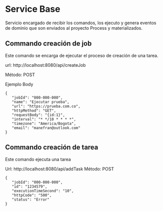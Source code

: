 # Service Base

Servicio encargado de recibir los comandos, los ejecuto y genera eventos de dominio que son enviados al proyecto Process y materializados.

## Commando creación de job

Este comando se encarga de ejecutar el proceso de creación de una tarea.

url: http://localhost:8080/api/createJob

Método: POST

Ejemplo Body

```
{
   "jobId": "000-000-000",
   "name": "Ejecutar prueba",
   "url": "https://prueba.com.co",
   "httpMethod": "GET",
   "requestBody": "{id:1}",
   "interval": "* */10 * * * *",
   "timezone": "America/Bogota",
   "email": "manefran@outlook.com"
}
```

## Commando creación de tarea

Este comando ejecuta una tarea

Url: http://localhost:8080/api/addTask
Método: POST

```
{
   "jobId": "000-000-000",
   "id": "1234579",
   "executionTimeSecond": "10",
   "httpCode": "500",
   "status": "Error"
}
```
